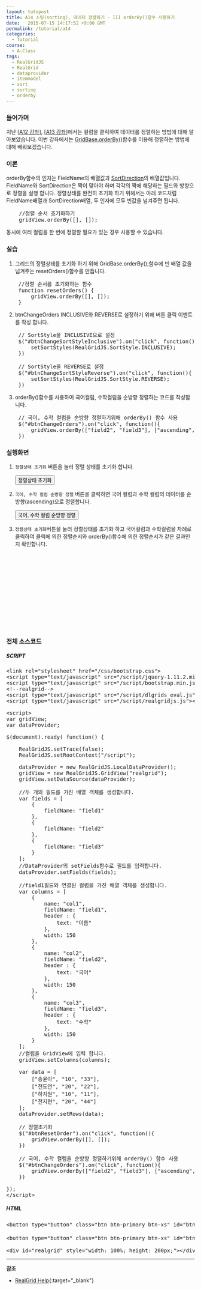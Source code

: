 ```yaml
---
layout: tutopost
title: A14 소팅(sorting), 데이터 정렬하기 - III orderBy()함수 사용하기
date:   2015-07-15 14:17:52 +9:00 GMT
permalink: /tutorial/a14
categories:
  - Tutorial
course:
  - A-Class
tags: 
  - RealGridJS
  - RealGrid
  - dataprovider
  - itemmodel
  - sort
  - sorting
  - orderby
---
```


<script type="text/javascript" src="/script/realgridjs-lic.js"></script>
<script type="text/javascript" src="/script/realgridjs_eval.1.0.11.min.js"></script>
<script type="text/javascript" src="/script/realgridjs-api.1.0.11.js"></script>

<script>
var gridView;
var dataProvider;
    
$(document).ready( function() {

    RealGridJS.setTrace(false);
    RealGridJS.setRootContext("/script");
    
    dataProvider = new RealGridJS.LocalDataProvider();
    gridView = new RealGridJS.GridView("realgrid");
    gridView.setDataSource(dataProvider);

    //두 개의 필드를 가진 배열 객체를 생성합니다.
    var fields = [
        {
            fieldName: "field1"
        },
        {
            fieldName: "field2"
        },
        {
            fieldName: "field3"
        }
    ];
    //DataProvider의 setFields함수로 필드를 입력합니다.
    dataProvider.setFields(fields);

    //field1필드와 연결된 컬럼을 가진 배열 객체를 생성합니다.
    var columns = [
        {
            name: "col1",
            fieldName: "field1",
            header : {
                text: "이름"
            },
            width: 150
        },
        {
            name: "col2",
            fieldName: "field2",
            header : {
                text: "국어"
            },
            width: 150
        },
        {
            name: "col3",
            fieldName: "field3",
            header : {
                text: "수학"
            },
            width: 150
        }
    ];
    //컬럼을 GridView에 입력 합니다.
    gridView.setColumns(columns);

    var data = [
        ["송윤아", "10", "33"],
        ["전도연", "20", "22"],
        ["하지원", "10", "11"],
        ["전지현", "20", "44"]
    ];
    dataProvider.setRows(data);

    // 정렬초기화
    $("#btnResetOrder").on("click", function(){
        gridView.orderBy([], []);
    })    

    // 국어, 수학 컬럼을 순방향 정렬하기위해 orderBy() 함수 사용
    $("#btnChangeOrders").on("click", function(){
        gridView.orderBy(["field2", "field3"], ["ascending", "ascending"]);
    })    

});
</script>

### 들어가며

지난 \[[A12 강좌](/tutorial/a12)\], \[[A13 강좌](/tutorial/a13)\]에서는 컬럼을 클릭하여 데이터를 정렬하는 방법에 대해 알아보았습니다. 이번 강좌에서는 [GridBase.orderBy()](/api/GridBase/orderBy/)함수를 이용해 정렬하는 방법에 대해 배워보겠습니다.

### 이론

orderBy함수의 인자는 FieldName의 배열값과 [SortDirection](/api/types/SortDirection/)의 배열값입니다. FieldName와 SortDirection은 짝이 맞아야 하며 각각의 짝에 해당하는 필드와 방향으로 정렬을 실행 합니다. 정렬상태를 완전히 초기화 하기 위해서는 아래 코드처럼 FieldName배열과 SortDirection배열, 두 인자에 모두 빈값을 넘겨주면 됩니다.    

<pre class="prettyprint">
    //정렬 순서 초기화하기
    gridView.orderBy([], []);
</pre>

동시에 여러 컬럼을 한 번에 정렬할 필요가 있는 경우 사용할 수 있습니다.

### 실습

1. 그리드의 정렬상태를 초기화 하기 위해 GridBase.orderBy();함수에 빈 배열 값을 넘겨주는 resetOrders()함수를 만듭니다.

    <pre class="prettyprint">
    //정렬 순서를 초기화하는 함수
    function resetOrders() {
        gridView.orderBy([], []);
    }</pre>


2. btnChangeOrders INCLUSIVE와 REVERSE로 설정하기 위해 버튼 클릭 이벤트를 작성 합니다.

    <pre class="prettyprint">
    // SortStyle을 INCLUSIVE으로 설정
    $("#btnChangeSortStyleInclusive").on("click", function(){
        setSortStyles(RealGridJS.SortStyle.INCLUSIVE);
    })    

    // SortStyle을 REVERSE로 설정
    $("#btnChangeSortStyleReverse").on("click", function(){
        setSortStyles(RealGridJS.SortStyle.REVERSE);
    })</pre>

3. orderBy()함수를 사용하여 국어컬럼, 수학컬럼을 순방향 정렬하는 코드를 작성합니다.

    <pre class="prettyprint">
    // 국어, 수학 컬럼을 순방향 정렬하기위해 orderBy() 함수 사용
    $("#btnChangeOrders").on("click", function(){
        gridView.orderBy(["field2", "field3"], ["ascending", "ascending"]);
    })</pre>


### 실행화면

1. `정렬상태 초기화` 버튼을 눌러 정렬 상태를 초기화 합니다.
 
    <button type="button" class="btn btn-primary btn-xs" id="btnResetOrder">정렬상태 초기화</button>

2. `국어, 수학 컬럼 순방향 정렬` 버튼을 클릭하면 국어 컬럼과 수학 컬럼의 데이터를 순방향(ascending)으로 정렬합니다.   

    <button type="button" class="btn btn-primary btn-xs" id="btnChangeOrders">국어, 수학 컬럼 순방향 정렬</button>

3. `정렬상태 초기화`버튼을 눌러 정렬상태를 초기화 하고 국어컬럼과 수학컬럼을 차례로 클릭하여 클릭에 의한 정렬순서와 orderBy()함수에 의한 정렬순서가 같은 결과인지 확인합니다.

<div id="realgrid" style="width: 100%; height: 200px;"></div>
<p></p>

### 전체 소스코드

##### SCRIPT    
<pre class="prettyprint full-source-script">
&lt;link rel=&quot;stylesheet&quot; href=&quot;/css/bootstrap.css&quot;&gt;
&lt;script type=&quot;text/javascript&quot; src=&quot;/script/jquery-1.11.2.min.js&quot;&gt;&lt;/script&gt;
&lt;script type=&quot;text/javascript&quot; src=&quot;/script/bootstrap.min.js&quot;&gt;&lt;/script&gt;
&lt;!--realgrid--&gt;
&lt;script type=&quot;text/javascript&quot; src=&quot;/script/dlgrids_eval.js&quot;&gt;&lt;/script&gt;
&lt;script type=&quot;text/javascript&quot; src=&quot;/script/realgridjs.js&quot;&gt;&lt;/script&gt;

&lt;script&gt;
var gridView;
var dataProvider;
    
$(document).ready( function() {

    RealGridJS.setTrace(false);
    RealGridJS.setRootContext("/script");
    
    dataProvider = new RealGridJS.LocalDataProvider();
    gridView = new RealGridJS.GridView("realgrid");
    gridView.setDataSource(dataProvider);

    //두 개의 필드를 가진 배열 객체를 생성합니다.
    var fields = [
        {
            fieldName: "field1"
        },
        {
            fieldName: "field2"
        },
        {
            fieldName: "field3"
        }
    ];
    //DataProvider의 setFields함수로 필드를 입력합니다.
    dataProvider.setFields(fields);

    //field1필드와 연결된 컬럼을 가진 배열 객체를 생성합니다.
    var columns = [
        {
            name: "col1",
            fieldName: "field1",
            header : {
                text: "이름"
            },
            width: 150
        },
        {
            name: "col2",
            fieldName: "field2",
            header : {
                text: "국어"
            },
            width: 150
        },
        {
            name: "col3",
            fieldName: "field3",
            header : {
                text: "수학"
            },
            width: 150
        }
    ];
    //컬럼을 GridView에 입력 합니다.
    gridView.setColumns(columns);

    var data = [
        ["송윤아", "10", "33"],
        ["전도연", "20", "22"],
        ["하지원", "10", "11"],
        ["전지현", "20", "44"]
    ];
    dataProvider.setRows(data);

    // 정렬초기화
    $("#btnResetOrder").on("click", function(){
        gridView.orderBy([], []);
    })    

    // 국어, 수학 컬럼을 순방향 정렬하기위해 orderBy() 함수 사용
    $("#btnChangeOrders").on("click", function(){
        gridView.orderBy(["field2", "field3"], ["ascending", "ascending"]);
    })    

});
&lt;/script&gt;
</pre>

##### HTML
<pre class="prettyprint full-source-html">
&lt;button type=&quot;button&quot; class=&quot;btn btn-primary btn-xs&quot; id=&quot;btnResetOrder&quot;&gt;&#xc815;&#xb82c;&#xc0c1;&#xd0dc; &#xcd08;&#xae30;&#xd654;&lt;/button&gt;

&lt;button type=&quot;button&quot; class=&quot;btn btn-primary btn-xs&quot; id=&quot;btnChangeOrders&quot;&gt;&#xad6d;&#xc5b4;, &#xc218;&#xd559; &#xceec;&#xb7fc; &#xc21c;&#xbc29;&#xd5a5; &#xc815;&#xb82c;&lt;/button&gt;

&lt;div id=&quot;realgrid&quot; style=&quot;width: 100%; height: 200px;&quot;&gt;&lt;/div&gt;
</pre>

---
**참조**

* [RealGrid Help](http://help.realgrid.com){:target="_blank"}